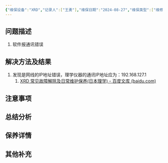 ```yaml
---
{"维保设备":"XRD","记录人":["王勇"],"维保日期":"2024-08-27","维保类型":["维修"],"维保部位":["通讯"],"维保参与人员":["王勇","喻华宇"],"外部援助":null,"是否成功":true,"tags":null,"dg-publish":true,"permalink":"/设备维保/维保记录/XRD/2024-08-27录入/","dgPassFrontmatter":true,"created":"2024-08-27T10:55:24.075+08:00","updated":"2024-09-15T20:21:08.849+08:00"}
---
```


## 问题描述

1. 软件报通讯错误

## 解决方法及结果

1. 发现是网线的IP地址错误，理学仪器的通讯IP地址应为：192.168.127.1
	1. [XRD 常见故障解除及日常维护保养(日本理学) - 百度文库 (baidu.com)](https://wenku.baidu.com/view/0a75be920329bd64783e0912a216147917117e86.html?_wkts_=1724726952490&needWelcomeRecommand=1)

## 注意事项

## 总结分析

## 保养详情

## 其他补充